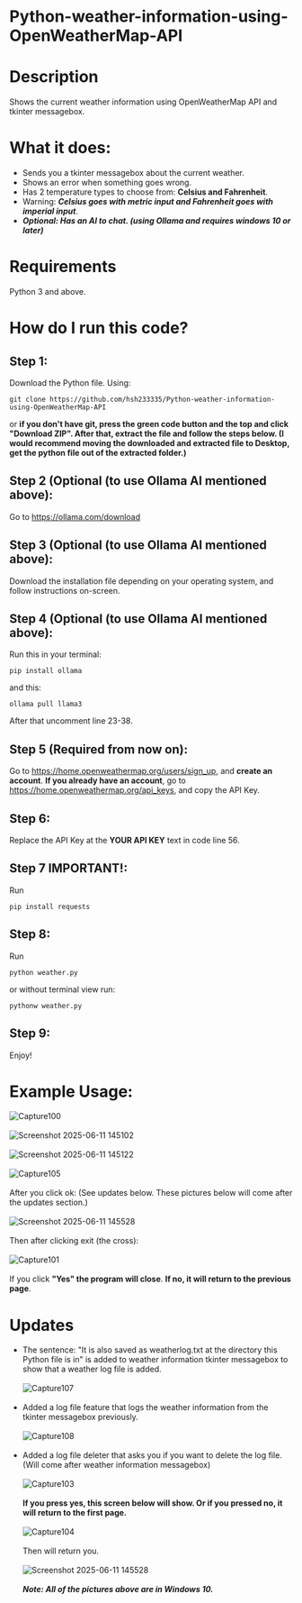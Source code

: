 # Python-weather-information-using-OpenWeatherMap-API
# Description
Shows the current weather information using OpenWeatherMap API and tkinter messagebox.

# What it does:
- Sends you a tkinter messagebox about the current weather.
- Shows an error when something goes wrong.
- Has 2 temperature types to choose from: **Celsius and Fahrenheit**.
- Warning: ***Celsius goes with metric input and Fahrenheit goes with imperial input***.
- ***Optional: Has an AI to chat. (using Ollama and requires windows 10 or later)***

# Requirements
Python 3 and above.

# How do I run this code?
## Step 1:
Download the Python file.
Using:
```
git clone https://github.com/hsh233335/Python-weather-information-using-OpenWeatherMap-API
```
or **if you don't have git, press the green code button and the top and click "Download ZIP".
After that, extract the file and follow the steps below. (I would recommend moving the downloaded and extracted file to Desktop, get the python file out of the extracted folder.)**
## Step 2 (Optional (to use Ollama AI mentioned above):
Go to https://ollama.com/download
## Step 3 (Optional (to use Ollama AI mentioned above):
Download the installation file depending on your operating system, and follow instructions on-screen.
## Step 4 (Optional (to use Ollama AI mentioned above):
Run this in your terminal:
```
pip install ollama
```
and this:
```
ollama pull llama3
```
After that uncomment line 23-38.
## Step 5 (Required from now on):
Go to https://home.openweathermap.org/users/sign_up, and **create an account**. **If you already have an account**, go to https://home.openweathermap.org/api_keys, and copy the API Key.
## Step 6:
Replace the API Key at the **YOUR API KEY** text in code line 56.
## Step 7 IMPORTANT!:
Run 
```
pip install requests
```
## Step 8:
Run 
```
python weather.py
```
or without terminal view run:
```
pythonw weather.py
```
## Step 9:
Enjoy!

# Example Usage:
![Capture100](https://github.com/user-attachments/assets/ae458d55-9f67-41be-aa94-1e4f83d0ca69) <br> <br>
![Screenshot 2025-06-11 145102](https://github.com/user-attachments/assets/09262f2a-aa13-4ea8-9276-d44c78dbf728) <br> <br>
![Screenshot 2025-06-11 145122](https://github.com/user-attachments/assets/e233ecc8-ecd1-45a7-9f6a-627af7f7b984) <br> <br>
![Capture105](https://github.com/user-attachments/assets/15009154-4024-4357-95cd-cbb748029f48) <br> <br>
After you click ok: (See updates below. These pictures below will come after the updates section.)<br> <br>
![Screenshot 2025-06-11 145528](https://github.com/user-attachments/assets/6f8e97ce-a3a6-42e3-90d8-e6c410641d92) <br> <br>
Then after clicking exit (the cross): <br> <br>
![Capture101](https://github.com/user-attachments/assets/5bf42325-be9d-4ec6-ac47-0bda0aa82390) <br> <br>
If you click **"Yes" the program will close**. **If no, it will return to the previous page**.

# Updates
- The sentence: "It is also saved as weatherlog.txt at the directory this Python file is in" is added to weather information tkinter messagebox to show that a weather log file is added. <br> <br>
  ![Capture107](https://github.com/user-attachments/assets/6935c247-8232-4329-920e-d7b01bd188bd) <br> <br>
- Added a log file feature that logs the weather information from the tkinter messagebox previously. <br> <br>
 ![Capture108](https://github.com/user-attachments/assets/b667ac6d-cc0a-4ca0-bc9d-321b9e959da7) <br> <br>
- Added a log file deleter that asks you if you want to delete the log file. (Will come after weather information messagebox) <br> <br>
  ![Capture103](https://github.com/user-attachments/assets/5a628341-5fb5-4b0c-b815-3cfd1f61722b) <br> <br>
  **If you press yes, this screen below will show. Or if you pressed no, it will return to the first page.** <br> <br>
  ![Capture104](https://github.com/user-attachments/assets/5dbe0b80-81b1-4707-b05b-9b5c5edbcc93) <br> <br>
  Then will return you. <br> <br>
  ![Screenshot 2025-06-11 145528](https://github.com/user-attachments/assets/6f8e97ce-a3a6-42e3-90d8-e6c410641d92) <br> <br>
***Note: All of the pictures above are in Windows 10.***
